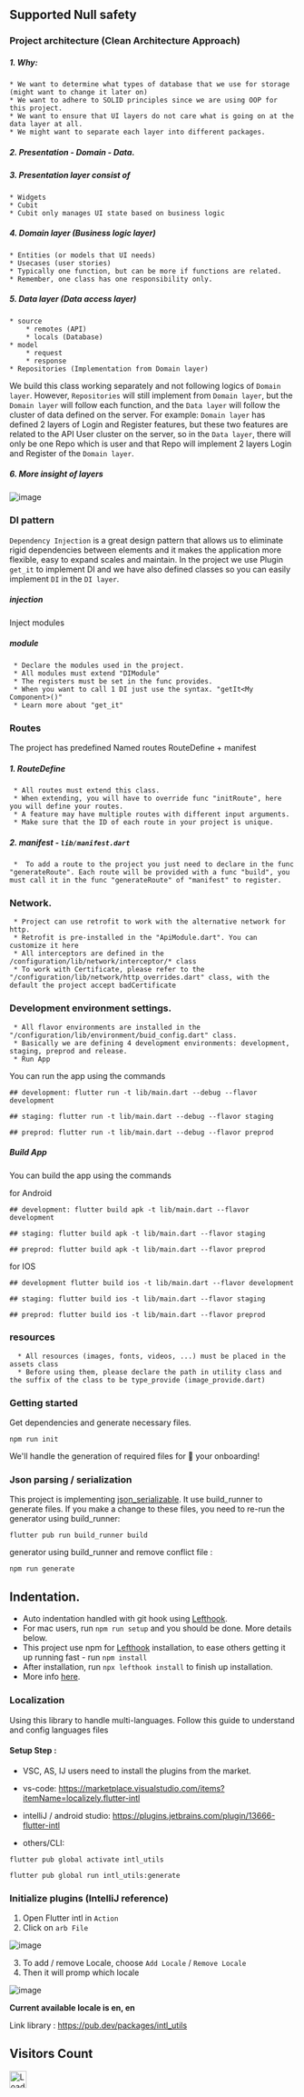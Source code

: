 ## Supported Null safety

### Project architecture (Clean Architecture Approach)
##### 1. Why:
    * We want to determine what types of database that we use for storage (might want to change it later on)
    * We want to adhere to SOLID principles since we are using OOP for this project.
    * We want to ensure that UI layers do not care what is going on at the data layer at all.
    * We might want to separate each layer into different packages.
##### 2. Presentation - Domain - Data.
##### 3. Presentation layer consist of
    * Widgets
    * Cubit
    * Cubit only manages UI state based on business logic

##### 4. Domain layer (Business logic layer)
    * Entities (or models that UI needs)
    * Usecases (user stories)
    * Typically one function, but can be more if functions are related.
    * Remember, one class has one responsibility only.


##### 5. Data layer (Data access layer)
    * source
        * remotes (API)
        * locals (Database)
    * model
        * request
        * response
    * Repositories (Implementation from Domain layer)
We build this class working separately and not following logics of `Domain layer`. However, `Repositories` will still implement from `Domain layer`, but the `Domain layer` will follow each function, and the `Data layer` will follow the cluster of data defined on the server.
For example: `Domain layer` has defined 2 layers of Login and Register features, but these two features are related to the API User cluster on the server, so in the `Data layer`, there will only be one Repo which is user and that Repo will implement 2 layers Login and Register of the `Domain layer`.

##### 6. More insight of layers
![image](https://miro.medium.com/max/772/0*sfCDEb571WD-7EfP.jpg)

### DI pattern
`Dependency Injection` is a great design pattern that allows us to eliminate rigid dependencies between elements and it makes the application more flexible, easy to expand scales and maintain.
In the project we use Plugin `get_it` to implement DI and we have also defined classes so you can easily implement `DI` in the `DI layer`.
##### injection
Inject modules
##### module
     * Declare the modules used in the project.
     * All modules must extend "DIModule"
     * The registers must be set in the func provides.
     * When you want to call 1 DI just use the syntax. "getIt<My Component>()"
     * Learn more about "get_it"

### Routes
The project has predefined Named routes RouteDefine + manifest
##### 1. RouteDefine
     * All routes must extend this class.
     * When extending, you will have to override func "initRoute", here you will define your routes.
     * A feature may have multiple routes with different input arguments.
     * Make sure that the ID of each route in your project is unique.
##### 2. manifest - `lib/manifest.dart`
     *  To add a route to the project you just need to declare in the func "generateRoute". Each route will be provided with a func "build", you must call it in the func "generateRoute" of "manifest" to register.
### Network.
     * Project can use retrofit to work with the alternative network for http.
     * Retrofit is pre-installed in the "ApiModule.dart". You can customize it here
     * All interceptors are defined in the /configuration/lib/network/interceptor/* class
     * To work with Certificate, please refer to the "/configuration/lib/network/http_overrides.dart" class, with the default the project accept badCertificate

### Development environment settings.
     * All flavor environments are installed in the "/configuration/lib/environment/buid_config.dart" class.
     * Basically we are defining 4 development environments: development, staging, preprod and release.
     * Run App

You can run the app using the commands

```
## development: flutter run -t lib/main.dart --debug --flavor development

## staging: flutter run -t lib/main.dart --debug --flavor staging

## preprod: flutter run -t lib/main.dart --debug --flavor preprod
```

##### Build App
You can build the app using the commands

for Android

```
## development: flutter build apk -t lib/main.dart --flavor development

## staging: flutter build apk -t lib/main.dart --flavor staging

## preprod: flutter build apk -t lib/main.dart --flavor preprod
```

for IOS

```
## development flutter build ios -t lib/main.dart --flavor development

## staging: flutter build ios -t lib/main.dart --flavor staging

## preprod: flutter build ios -t lib/main.dart --flavor preprod
```

### resources
      * All resources (images, fonts, videos, ...) must be placed in the assets class
      * Before using them, please declare the path in utility class and the suffix of the class to be type_provide (image_provide.dart)

### Getting started
Get dependencies and generate necessary files.
```
npm run init
```
We'll handle the generation of required files for 🚀 your onboarding!

### Json parsing / serialization
This project is implementing [json_serializable](https://pub.dev/packages/json_serializable).
It use build_runner to generate files. If you make a change to these files, you need to re-run the generator using build_runner:
```
flutter pub run build_runner build
```
generator using build_runner and remove conflict file :
```
npm run generate
```

## Indentation.
- Auto indentation handled with git hook using [Lefthook](https://github.com/Arkweid/lefthook).
- For mac users, run `npm run setup` and you should be done. More details below.
- This project use npm for [Lefthook](https://github.com/Arkweid/lefthook) installation, to ease others getting it up running fast - run `npm install`
- After installation, run `npx lefthook install` to finish up installation.
- More info [here](https://github.com/Arkweid/lefthook/blob/master/docs/node.md).

### Localization
Using this library to handle multi-languages. Follow this guide to understand and config languages files

#### Setup Step :

* VSC, AS, IJ users need to install the plugins from the market.
* vs-code: https://marketplace.visualstudio.com/items?itemName=localizely.flutter-intl
* intelliJ / android studio: https://plugins.jetbrains.com/plugin/13666-flutter-intl

* others/CLI:
```
flutter pub global activate intl_utils

flutter pub global run intl_utils:generate
```

### Initialize plugins (IntelliJ reference)
1. Open Flutter intl in `Action`
2. Click on `arb File`

![image](screenshots/intl_prompt.png)

3. To add / remove Locale, choose `Add Locale` / `Remove Locale`
4. Then it will promp which locale

![image](./screenshots/intl_add_locale.png)

**Current available locale is en, en**


Link library : https://pub.dev/packages/intl_utils

## Visitors Count
<img height="30px" src = "https://profile-counter.glitch.me/vnapnic/count.svg" alt ="Loading">
